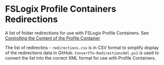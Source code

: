 # FSLogix Profile Containers Redirections

A list of folder redirections for use with FSLogix Profile Containers. See [Controlling the Content of the Profile Container](https://docs.fslogix.com/display/20170529/Controlling+the+Content+of+the+Profile+Container)

The list of redirectins - `redirections.csv` is in CSV format to simplify display of the redirections data in GitHub. `ConvertTo-RedirectionsXml.ps1` is used to convert the list into the correct XML format for use with Profile Containers.
